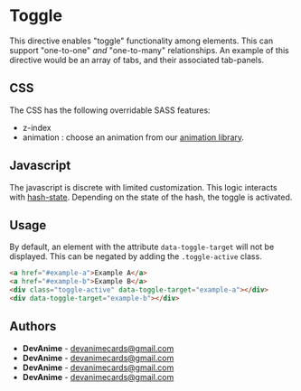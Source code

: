 # Toggle
This directive enables "toggle" functionality among elements. This can support "one-to-one" *and* "one-to-many" relationships.
An example of this directive would be an array of tabs, and their associated tab-panels.

## CSS
The CSS has the following overridable SASS features:
* z-index
* animation : choose an animation from our [animation library](https://devanime.beanstalkapp.com/estarossa/browse/git/common/scss/_animations.scss?ref=b-2.0).

## Javascript
The javascript is discrete with limited customization. This logic interacts with [hash-state](https://devanime.beanstalkapp.com/estarossa/browse/git/common/js/040_hash-state.js?ref=b-2.0).
Depending on the state of the hash, the toggle is activated.

## Usage
By default, an element with the attribute `data-toggle-target` will not be displayed. This can be negated by adding the `.toggle-active` class.

```html
<a href="#example-a">Example A</a>
<a href="#example-b">Example B</a>
<div class="toggle-active" data-toggle-target="example-a"></div>
<div data-toggle-target="example-b"></div>
```

## Authors
* **DevAnime** - [devanimecards@gmail.com](devanimecards@gmail.com)
* **DevAnime** - [devanimecards@gmail.com](devanimecards@gmail.com)
* **DevAnime** - [devanimecards@gmail.com](devanimecards@gmail.com)
* **DevAnime** - [devanimecards@gmail.com](devanimecards@gmail.com)
